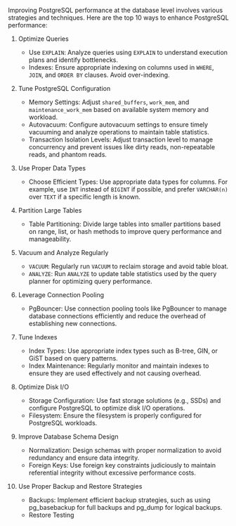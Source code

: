 Improving PostgreSQL performance at the database level involves various strategies and techniques. Here are the top 10 ways to enhance PostgreSQL performance:

1. Optimize Queries

   - Use `EXPLAIN`: Analyze queries using `EXPLAIN` to understand execution plans and identify bottlenecks.
   - Indexes: Ensure appropriate indexing on columns used in `WHERE`, `JOIN`, and `ORDER BY` clauses. Avoid over-indexing.

2. Tune PostgreSQL Configuration

   - Memory Settings: Adjust `shared_buffers`, `work_mem`, and `maintenance_work_mem` based on available system memory and workload.
   - Autovacuum: Configure autovacuum settings to ensure timely vacuuming and analyze operations to maintain table statistics.
   - Transaction Isolation Levels: Adjust transaction level to manage concurrency and prevent issues like dirty reads, non-repeatable reads, and phantom reads.

3. Use Proper Data Types

   - Choose Efficient Types: Use appropriate data types for columns. For example, use `INT` instead of `BIGINT` if possible, and prefer `VARCHAR(n)` over `TEXT` if a specific length is known.

4. Partition Large Tables

   - Table Partitioning: Divide large tables into smaller partitions based on range, list, or hash methods to improve query performance and manageability.

5. Vacuum and Analyze Regularly

   - `VACUUM`: Regularly run `VACUUM` to reclaim storage and avoid table bloat.
   - `ANALYZE`: Run `ANALYZE` to update table statistics used by the query planner for optimizing query performance.

6. Leverage Connection Pooling

   - PgBouncer: Use connection pooling tools like PgBouncer to manage database connections efficiently and reduce the overhead of establishing new connections.

7. Tune Indexes

   - Index Types: Use appropriate index types such as B-tree, GIN, or GiST based on query patterns.
   - Index Maintenance: Regularly monitor and maintain indexes to ensure they are used effectively and not causing overhead.

8. Optimize Disk I/O

   - Storage Configuration: Use fast storage solutions (e.g., SSDs) and configure PostgreSQL to optimize disk I/O operations.
   - Filesystem: Ensure the filesystem is properly configured for PostgreSQL workloads.

9. Improve Database Schema Design

   - Normalization: Design schemas with proper normalization to avoid redundancy and ensure data integrity.
   - Foreign Keys: Use foreign key constraints judiciously to maintain referential integrity without excessive performance costs.

10. Use Proper Backup and Restore Strategies

    - Backups: Implement efficient backup strategies, such as using pg_basebackup for full backups and pg_dump for logical backups.
    - Restore Testing
